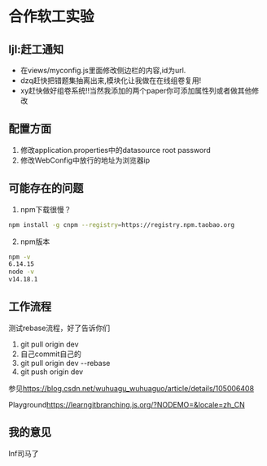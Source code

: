 # 合作软工实验

## ljl:赶工通知
- 在views/myconfig.js里面修改侧边栏的内容,id为url.
- dzq赶快把错题集抽离出来,模块化让我做在在线组卷复用!
- xy赶快做好组卷系统!!当然我添加的两个paper你可添加属性列或者做其他修改


## 配置方面

1. 修改application.properties中的datasource root password
2. 修改WebConfig中放行的地址为浏览器ip

## 可能存在的问题

1. npm下载很慢？

```bash
npm install -g cnpm --registry=https://registry.npm.taobao.org
```

2. npm版本

```bash
npm -v
6.14.15
node -v
v14.18.1
```

## 工作流程
测试rebase流程，好了告诉你们

1. git pull origin dev 
2. 自己commit自己的
3. git pull origin dev --rebase
4. git push origin dev





参见<https://blog.csdn.net/wuhuagu_wuhuaguo/article/details/105006408>

Playground<https://learngitbranching.js.org/?NODEMO=&locale=zh_CN>
## 我的意见

Inf司马了
